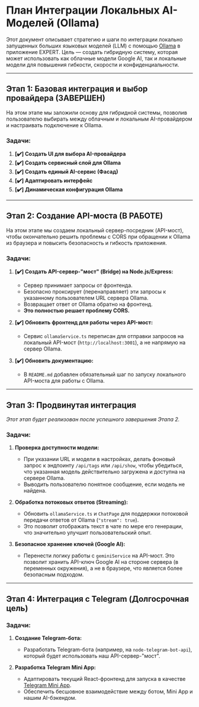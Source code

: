 # План Интеграции Локальных AI-Моделей (Ollama)

Этот документ описывает стратегию и шаги по интеграции локально запущенных больших языковых моделей (LLM) с помощью [Ollama](https://ollama.com/) в приложение EXPERT. Цель — создать гибридную систему, которая может использовать как облачные модели Google AI, так и локальные модели для повышения гибкости, скорости и конфиденциальности.

---

## Этап 1: Базовая интеграция и выбор провайдера (ЗАВЕРШЕН)

На этом этапе мы заложили основу для гибридной системы, позволив пользователю выбирать между облачным и локальным AI-провайдером и настраивать подключение к Ollama.

### Задачи:

1.  **[✔️] Создать UI для выбора AI-провайдера**
2.  **[✔️] Создать сервисный слой для Ollama**
3.  **[✔️] Создать единый AI-сервис (Фасад)**
4.  **[✔️] Адаптировать интерфейс**
5.  **[✔️] Динамическая конфигурация Ollama**

---

## Этап 2: Создание API-моста (В РАБОТЕ)

На этом этапе мы создаем локальный сервер-посредник (API-мост), чтобы окончательно решить проблемы с CORS при обращении к Ollama из браузера и повысить безопасность и гибкость приложения.

### Задачи:

1.  **[✔️] Создать API-сервер-"мост" (Bridge) на Node.js/Express:**
    -   Сервер принимает запросы от фронтенда.
    -   Безопасно проксирует (перенаправляет) эти запросы к указанному пользователем URL сервера Ollama.
    -   Возвращает ответ от Ollama обратно на фронтенд.
    -   **Это полностью решает проблему CORS.**

2.  **[✔️] Обновить фронтенд для работы через API-мост:**
    -   Сервис `ollamaService.ts` переписан для отправки запросов на локальный API-мост (`http://localhost:3001`), а не напрямую на сервер Ollama.

3.  **[✔️] Обновить документацию:**
    -   В `README.md` добавлен обязательный шаг по запуску локального API-моста для работы с Ollama.


---

## Этап 3: Продвинутая интеграция

*Этот этап будет реализован после успешного завершения Этапа 2.*

### Задачи:

1.  **Проверка доступности модели:**
    -   При указании URL и модели в настройках, делать фоновый запрос к эндпоинту `/api/tags` или `/api/show`, чтобы убедиться, что указанная модель действительно загружена и доступна на сервере Ollama.
    -   Выводить пользователю понятное сообщение, если модель не найдена.

2.  **Обработка потоковых ответов (Streaming):**
    -   Обновить `ollamaService.ts` и `ChatPage` для поддержки потоковой передачи ответов от Ollama (`"stream": true`).
    -   Это позволит отображать текст в чате по мере его генерации, что значительно улучшит пользовательский опыт.

3.  **Безопасное хранение ключей (Google AI):**
    -   Перенести логику работы с `geminiService` на API-мост. Это позволит хранить API-ключ Google AI на стороне сервера (в переменных окружения), а не в браузере, что является более безопасным подходом.

---

## Этап 4: Интеграция с Telegram (Долгосрочная цель)

### Задачи:

1.  **Создание Telegram-бота:**
    -   Разработать Telegram-бота (например, на `node-telegram-bot-api`), который будет использовать наш API-сервер-"мост".

2.  **Разработка Telegram Mini App:**
    -   Адаптировать текущий React-фронтенд для запуска в качестве [Telegram Mini App](https://core.telegram.org/bots/webapps).
    -   Обеспечить бесшовное взаимодействие между ботом, Mini App и нашим AI-бэкендом.